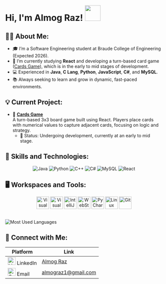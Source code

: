 # Hi, I'm Almog Raz! <img src="https://camo.githubusercontent.com/a90c4a704c291489c05fc72f95332ba673f9760874f7a65ae10ecb4dc8163872/68747470733a2f2f6d656469612e67697068792e636f6d2f6d656469612f336f467a6c573864687434446476774271672f67697068792e676966" width="50">

## 👨‍💻 About Me:
- 🎓 I’m a Software Engineering student at Braude College of Engineering (Expected 2026).
- 🌱 I’m currently studying **React** and developing a turn-based card game ([Cards Game](https://github.com/almograz1/cards-game/)), which is in the early to mid stages of development.
- 💻 Experienced in **Java**, **C Lang**, **Python**, **JavaScript**, **C#**, and **MySQL**.
- 📚 Always seeking to learn and grow in dynamic, fast-paced environments.

## 💡 Current Project:
- 🔷 **[Cards Game](https://github.com/almograz1/cards-game/)**  
  A turn-based 3x3 board game built using React. Players place cards with numerical values to capture adjacent cards, focusing on logic and strategy.  
  - 📌 Status: Undergoing development, currently at an early to mid stage.

## 🚀 Skills and Technologies:
<p align="center">
  <img src="https://img.shields.io/badge/Language-Java-blue?logo=java&logoColor=white" alt="Java">
  <img src="https://img.shields.io/badge/Language-Python-yellow?logo=python&logoColor=white" alt="Python">
  <img src="https://img.shields.io/badge/Language-C%2B%2B-orange?logo=cplusplus&logoColor=white" alt="C++">
  <img src="https://img.shields.io/badge/Language-C%23-purple?logo=csharp&logoColor=white" alt="C#">
  <img src="https://img.shields.io/badge/Database-MySQL-blue?logo=mysql&logoColor=white" alt="MySQL">
  <img src="https://img.shields.io/badge/Framework-React-blue?logo=react&logoColor=white" alt="React">
</p>

## 🖥️ Workspaces and Tools:
<p align="center">
  <img src="https://cdn.jsdelivr.net/gh/devicons/devicon/icons/visualstudio/visualstudio-plain.svg" alt="Visual Studio" width="40" height="40"/>
  <img src="https://cdn.jsdelivr.net/gh/devicons/devicon/icons/vscode/vscode-original.svg" alt="Visual Studio Code" width="40" height="40"/>
  <img src="https://upload.wikimedia.org/wikipedia/commons/9/9c/IntelliJ_IDEA_Icon.svg" alt="IntelliJ IDEA" width="40" height="40"/>
  <img src="https://upload.wikimedia.org/wikipedia/commons/c/c0/WebStorm_Icon.svg" alt="WebStorm" width="40" height="40"/>
  <img src="https://upload.wikimedia.org/wikipedia/commons/1/1d/PyCharm_Icon.svg" alt="PyCharm" width="40" height="40"/>
  <img src="https://upload.wikimedia.org/wikipedia/commons/3/35/Tux.svg" alt="Linux" width="40" height="40"/>
  <img src="https://upload.wikimedia.org/wikipedia/commons/e/e0/Git-logo.svg" alt="Git" width="40" height="40"/>
</p>


## 
<p align="left">
  <img src="https://github-readme-stats.vercel.app/api/top-langs/?username=almograz1&layout=compact&theme=radical" alt="Most Used Languages">
</p>

## 🤝 Connect with Me:
| Platform   | Link                                                                 |
|------------|----------------------------------------------------------------------|
| <img src="https://cdn.jsdelivr.net/gh/devicons/devicon/icons/linkedin/linkedin-original.svg" alt="LinkedIn" width="25"/> LinkedIn | [Almog Raz](https://www.linkedin.com/in/almog-raz-b54367255/) |
| <img src="https://cdn.jsdelivr.net/gh/devicons/devicon/icons/google/google-original.svg" alt="Gmail" width="25"/> Email  | [almograz1@gmail.com](mailto:almograz1@gmail.com)             |
